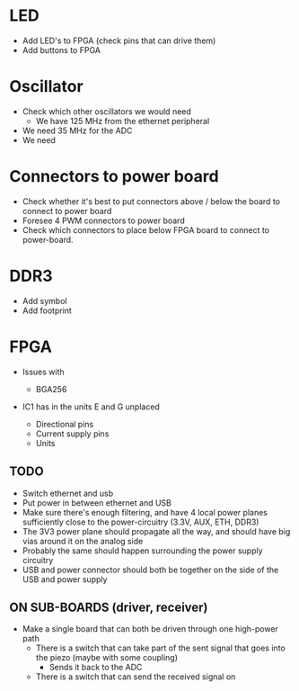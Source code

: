 # LED
- Add LED's to FPGA (check pins that can drive them)
- Add buttons to FPGA

# Oscillator
- Check which other oscillators we would need
	- We have 125 MHz from the ethernet peripheral
- We need 35 MHz for the ADC
- We need 

# Connectors to power board
- Check whether it's best to put connectors above / below the board to connect to power board
- Foresee 4 PWM connectors to power board
- Check which connectors to place below FPGA board to connect to power-board.

# DDR3
- Add symbol
- Add footprint

# FPGA
- Issues with 
	- BGA256

- IC1 has in the units E and G unplaced
	- Directional pins
	- Current supply pins
	- Units

## TODO
- Switch ethernet and usb
- Put power in between ethernet and USB
- Make sure there's enough filtering, and have 4 local power planes sufficiently close to the power-circuitry (3.3V, AUX, ETH, DDR3)
- The 3V3 power plane should propagate all the way, and should have big vias around it on the analog side
- Probably the same should happen surrounding the power supply circuitry
- USB and power connector should both be together on the side of the USB and power supply


## ON SUB-BOARDS (driver, receiver)
- Make a single board that can both be driven through one high-power path
	- There is a switch that can take part of the sent signal that goes into the piezo (maybe with some coupling)
		- Sends it back to the ADC
	- There is a switch that can send the received signal on 